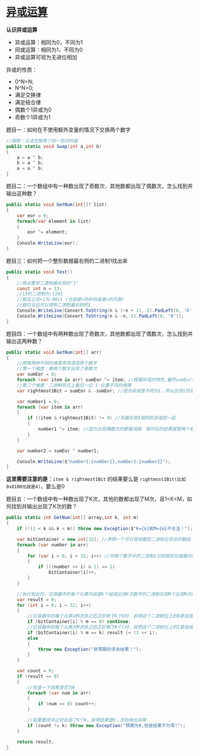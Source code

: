 # [异或运算](https://www.bilibili.com/video/BV1SbvYeREnU)

**认识异或运算**

* 异或运算：相同为0，不同为1
* 同或运算：相同为1，不同为0
* 异或运算可视为无进位相加

异或的性质：
* 0\^N=N;
* N\^N=0;
* 满足交换律
* 满足结合律
* 偶数个1异或为0
* 奇数个1异或为1

题目一：如何在不使用额外变量的情况下交换两个数字
```csharp
//限制：无法交换两个同一空间的值
public static void Swap(int a,int b)
{
	a = a ^ b;
	b = a ^ b;
	a = a ^ b;
}
```
题目二：一个数组中有一种数出现了奇数次，其他数都出现了偶数次，怎么找到并输出这种数？
```csharp
public static void GetNum(int[]? list)
{
    var eor = 0;
    foreach(var element in list)
    {
        eor ^= element;
    }
    Console.WriteLine(eor);
}
```
题目三：如何把一个整形数据最右侧的二进制1找出来
```csharp
public static void Test()
{
    //取出整型二进制最右侧的"1"
    const int n = 13;
    //13的二进制为:1101
    //取反之后+1为:0011 (也就是n的补码或者n的负数)
    //按位与后可以得到二进制最右侧的1
    Console.WriteLine(Convert.ToString(n & (~n + 1), 2).PadLeft(8, '0'));
    Console.WriteLine(Convert.ToString(n & -n, 2).PadLeft(8, '0'));
}
```
题目四：一个数组中有两种数出现了奇数次，其他数都出现了偶数次，怎么找到并输出这两种数？
```csharp
public static void GetNum(int[] arr)
{
    //使用两种不同的维度来筛选这两个数字
    //第一个维度：哪两个数字出现了奇数次
    var sumEor = 0;
    foreach (var item in arr) sumEor ^= item; //根据异或的特性,最终sumEor是两个所求奇数异或
    //第二个维度：二进制形式上最后一位'1'位置不同的两类
    var rightmost1Bit = sumEor & -sumEor; //因为异或是不同为1，所以出现1的地方两个数的二进制位是不同的

    var number1 = 0;
    foreach (var item in arr)
    {
        if ((item & rightmost1Bit) != 0) //将最右侧1相同的异或到一起
        {
            number1 ^= item; //因为出现偶数次的都被消掉，循环后的结果就是两个奇数中的一个
        }
    }

    var number2 = sumEor ^ number1;

    Console.WriteLine($"number1:{number1},number2:{number2}");
}
```
**这里需要注意的是**：`item & rightmost1Bit` 的结果要么是 `rightmost1Bit(比如0x0100也就是4)`，要么是0

题目五：一个数组中有一种数出现了K次，其他的数都出现了M次，且1\<K\<M，如何找到并输出出现了K次的数？

```csharp
public static int GetNum(int[] array,int k, int m)
{
    if (!(1 < k && k < m)) throw new Exception($"K={k}和M={m}不合法！");

    var bitContainer = new int[32]; //声明一个可以容纳整型二进制位状态的数组
    foreach (var number in arr)
    {
        for (var i = 0; i < 32; i++) //将每个数字中的二进制1分别放到位容器对应的空间中
        {
            if (((number >> i) & 1) == 1)
                bitContainer[i]++;
        }
    }

    //执行到此时，位容器中的每个元素内容是K个组成出现K次数字的二进制位和M个出现M次的数字的次数之和
    var result = 0;
    for (int i = 0; i < 32; i++)
    {
        //位容器中的每个元素对M求余之后正好剩下K个0时，说明这个二进制位上的0是组成出现K次数字的一部分
        if (bitContainer[i] % m == 0) continue;
        //位容器中的每个元素对M求余之后正好剩下K个1时，说明这个二进制位上的1是组成出现K次数字的一部分
        if (bitContainer[i] % m == k) result |= (1 << i);
        else
        {
            throw new Exception("非预期的求余结果！");
        }
    }

    var count = 0;
    if (result == 0)
    {
        //检查一下结果是否为0
        foreach (var num in arr)
        {
            if (num == 0) count++;
        }

        //如果数组中正好出现了K个0，说明结果是0；否则抛出异常
        if (count != k) throw new Exception("预期为0,但是结果不为零!");
    }

    return result;
}
```

